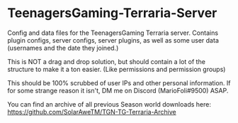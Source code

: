 # TeenagersGaming-Terraria-Server


Config and data files for the TeenagersGaming Terraria server.
Contains plugin configs, server configs, server plugins, as well as some user data (usernames and the date they joined.)

This is NOT a drag and drop solution, but should contain a lot of the structure to make it a ton easier. (Like permissions and permission groups)

This should be 100% scrubbed of user IPs and other personal information. If for some strange reason it isn't, DM me on Discord (MarioFoli#9500) ASAP.

You can find an archive of all previous Season world downloads here: https://github.com/SolarAweTM/TGN-TG-Terraria-Archive
